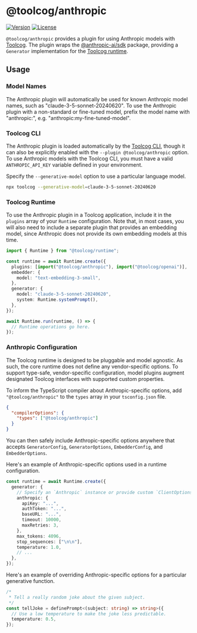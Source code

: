 # @toolcog/anthropic

[![Version](https://img.shields.io/npm/v/@toolcog/anthropic)](https://www.npmjs.com/package/@toolcog/anthropic)
[![License](https://img.shields.io/github/license/toolcog/toolcog)](LICENSE)

`@toolcog/anthropic` provides a plugin for using Anthropic models with
[Toolcog][toolcog]. The plugin wraps the [@anthropic-ai/sdk][anthropic-sdk]
package, providing a `Generator` implementation for the
[Toolcog runtime][toolcog-runtime].

## Usage

### Model Names

The Anthropic plugin will automatically be used for known Anthropic model names,
such as "claude-3-5-sonnet-20240620". To use the Anthropic plugin with a
non-standard or fine-tuned model, prefix the model name with "anthropic:",
e.g. "anthropic:my-fine-tuned-model".

### Toolcog CLI

The Anthropic plugin is loaded automatically by the [Toolcog CLI][toolcog-cli],
though it can also be explicitly enabled with the `--plugin @toolcog/anthropic`
option. To use Anthropic models with the Toolcog CLI, you must have a valid
`ANTHROPIC_API_KEY` variable defined in your environment.

Specify the `--generative-model` option to use a particular language model.

```sh
npx toolcog --generative-model=claude-3-5-sonnet-20240620
```

### Toolcog Runtime

To use the Anthropic plugin in a Toolcog application, include it in the
`plugins` array of your `Runtime` configuration. Note that, in most cases,
you will also need to include a separate plugin that provides an embedding
model, since Anthropic does not provide its own embedding models at this time.

```typescript
import { Runtime } from "@toolcog/runtime";

const runtime = await Runtime.create({
  plugins: [import("@toolcog/anthropic"), import("@toolcog/openai")],
  embedder: {
    model: "text-embedding-3-small",
  },
  generator: {
    model: "claude-3-5-sonnet-20240620",
    system: Runtime.systemPrompt(),
  },
});

await Runtime.run(runtime, () => {
  // Runtime operations go here.
});
```

### Anthropic Configuration

The Toolcog runtime is designed to be pluggable and model agnostic. As such,
the core runtime does not define any vendor-specific options. To support
type-safe, vendor-specific configuration, model plugins augment designated
Toolcog interfaces with supported custom properties.

To inform the TypeScript compiler about Anthropic-specific options, add
`"@toolcog/anthropic"` to the `types` array in your `tsconfig.json` file.

```json
{
  "compilerOptions": {
    "types": ["@toolcog/anthropic"]
  }
}
```

You can then safely include Anthropic-specific options anywhere that accepts
`GeneratorConfig`, `GeneratorOptions`, `EmbedderConfig`, and `EmbedderOptions`.

Here's an example of Anthropic-specific options used in a runtime configuration.

```typescript
const runtime = await Runtime.create({
  generator: {
    // Specify an `Anthropic` instance or provide custom `ClientOptions`.
    anthropic: {
      apiKey: "...",
      authToken: "...",
      baseURL: "...",
      timeout: 10000,
      maxRetries: 3,
    },
    max_tokens: 4096,
    stop_sequences: ["\n\n"],
    temperature: 1.0,
    // ...
  },
});
```

Here's an example of overriding Anthropic-specific options for a particular
generative function.

```typescript
/*
 * Tell a really random joke about the given subject.
 */
const tellJoke = definePrompt<(subject: string) => string>({
  // Use a low temperature to make the joke less predictable.
  temperature: 0.5,
});
```

[toolcog]: https://github.com/toolcog/toolcog#readme
[toolcog-runtime]: https://github.com/toolcog/toolcog/tree/main/packages/runtime#readme
[toolcog-cli]: https://github.com/toolcog/toolcog/tree/main/packages/toolcog#readme
[anthropic-sdk]: https://github.com/anthropics/anthropic-sdk-typescript#readme
